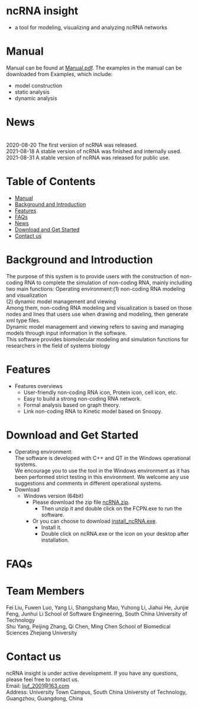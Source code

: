 # ncRNA insight 
- a tool for modeling, visualizing and analyzing ncRNA networks
# Manual       
Manual can be found at [Manual.pdf](https://github.com/liufei2016/ncRNA/blob/master/Manual.pdf). The examples in the manual can be downloaded from Examples, which include:
- model construction
- static analysis
- dynamic analysis
# News
<br>2020-08-20 The first version of ncRNA was released.
<br>2021-08-18 A stable version of ncRNA was finished and internally used.
<br>2021-08-31 A stable version of ncRNA was released for public use.
# Table of Contents
- [Manual](#manual)
- [Background and Introduction](#background-and-introduction)
- [Features](#features)
- [FAQs](#faqs)
- [News](#news)
- [Download and Get Started](#download-and-get-started)
- [Contact us](#contact-us)
# Background and Introduction
The purpose of this system is to provide users with the construction of non-coding RNA to complete the simulation of non-coding RNA, mainly including two main functions: 
Operating environment:(1) non-coding RNA modeling and visualization
<br>(2) dynamic model management and viewing
<br>Among them, non-coding RNA modeling and visualization is based on those nodes and lines that users use when drawing and modeling, then generate xml type files.
<br>Dynamic model management and viewing refers to saving and managing models through input information in the software. 
<br>This software provides biomolecular modeling and simulation functions for researchers in the field of systems biology
# Features
- Features overviews
   - User-friendly non-coding RNA icon, Protein icon, cell icon, etc. 
   - Easy to build a strong non-coding RNA network. 
   - Formal analysis based on graph theory. 
   - Link non-coding RNA to Kinetic model based on Snoopy.
# Download and Get Started
- Operating environment:
<br>The software is developed with C++ and QT in the Windows operational systems. 
<br>We encourage you to use the tool in the Windows environment as it has been performed strict testing in this environment. We welcome any use suggestions and comments in different operational systems. 
- Download
   - Windows version (64bit) 
      - Please download the zip file [ncRNA.zip](https://github.com/liufei2016/ncRNA/blob/master/ncRNA.zip). 
         - Then unzip it and double click on the FCPN.exe to run the software.
      - Or you can choose to download [install_ncRNA.exe](https://github.com/liufei2016/ncRNA/blob/master/install_ncRNA.exe). 
         - Install it.
         - Double click on ncRNA.exe or the icon on your desktop after installation.
# FAQs
# Team Members
Fei Liu, Fuwen Luo, Yang Li, Shangshang Mao, Yuhong Li, Jiahui He, Junjie Feng, Junhui Li 
School of Software Engineering, 
South China University of Technology
<br>Shu Yang, Peijing Zhang, Qi Chen, Ming Chen
School of Biomedical Sciences
Zhejiang University
# Contact us
ncRNA insight is under active development. If you have any questions, please feel free to contact us. 
<br>  Email: liuf_2001@163.com
<br>  Address: University Town Campus, South China University of Technology, Guangzhou, Guangdong, China  

